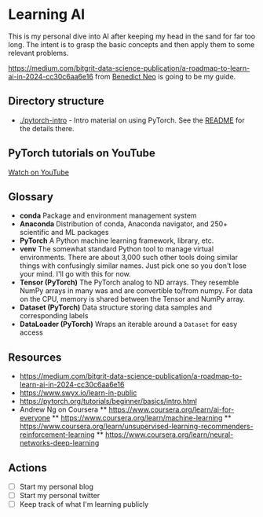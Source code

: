 # Learning AI

This is my personal dive into AI after keeping my head in the sand for far too long. The intent is to grasp the basic concepts and then apply them to some relevant problems.

https://medium.com/bitgrit-data-science-publication/a-roadmap-to-learn-ai-in-2024-cc30c6aa6e16 from [Benedict Neo](https://benedictxneo.medium.com/) is going to be my guide.

## Directory structure

* [./pytorch-intro](./pytorch-intro/) - Intro material on using PyTorch. See the [README](./pytorch-intro/README.md) for the details there.

## PyTorch tutorials on YouTube

[Watch on YouTube ](https://www.youtube.com/playlist?list=PLhhyoLH6IjfxeoooqP9rhU3HJIAVAJ3Vz)

## Glossary

* **conda** Package and environment management system
* **Anaconda** Distribution of conda, Anaconda navigator, and 250+ scientific and ML packages
* **PyTorch** A Python machine learning framework, library, etc.
* **venv** The somewhat standard Python tool to manage virtual environments. There are about 3,000 such other tools doing similar things with confusingly similar names. Just pick one so you don't lose your mind. I'll go with this for now.
* **Tensor (PyTorch)** The PyTorch analog to ND arrays. They resemble NumPy arrays in many was and are convertible to/from numpy. For data on the CPU, memory is shared between the Tensor and NumPy array.
* **Dataset (PyTorch)** Data structure storing data samples and corresponding labels
* **DataLoader (PyTorch)** Wraps an iterable around a `Dataset` for easy access

## Resources

* https://medium.com/bitgrit-data-science-publication/a-roadmap-to-learn-ai-in-2024-cc30c6aa6e16
* https://www.swyx.io/learn-in-public
* https://pytorch.org/tutorials/beginner/basics/intro.html
* Andrew Ng on Coursera
** https://www.coursera.org/learn/ai-for-everyone
** https://www.coursera.org/learn/machine-learning
** https://www.coursera.org/learn/unsupervised-learning-recommenders-reinforcement-learning
** https://www.coursera.org/learn/neural-networks-deep-learning

## Actions

- [ ] Start my personal blog
- [ ] Start my personal twitter
- [ ] Keep track of what I'm learning publicly
